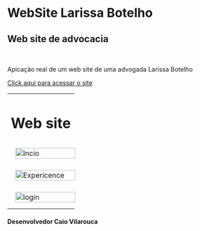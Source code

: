 # WebSite Larissa Botelho
<h2>Web site de advocacia</h2>
<br />
<p>Apicação real de um web site  de uma advogada Larissa Botelho</p>

[Click aqui para acessar o site](https://caiovilarouca.github.io/Web_Larissa_Botelho/)

<!--Tabela explicativa-->
<table>
  <tr>
    <td>
      <div align="center"><h1>Web site</h1></div>
    </td>
  </tr>
  <tr>
    <td>
       <!--Incio-->
       <img alt="Incio" height="100%" style="margin: 10px" src="https://github.com/CaioVilarouca/WebSite_LarissaBotelho/blob/main/Img/Larissa-in195173cio.svg"/> 
    </td>
  </tr>
  <tr>
    <td>
       <!--Expericence -->
       <img alt="Expericence" height="100%" style="margin: 10px" src="https://github.com/CaioVilarouca/WebSite_LarissaBotelho/blob/main/Img/Expericence.svg"/> 
    </td>
  </tr>
  <tr>
    <td>
       <!--Tela de login-->
       <img alt="login" height="100%" style="margin: 10px" src="https://github.com/CaioVilarouca/WebSite_LarissaBotelho/blob/main/Img/Tela-login.svg"/> 
    </td>
  </tr>
</table>
<h4>Desenvolvedor Caio Vilarouca</h4>
